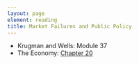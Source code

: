 ```yaml
---
layout: page
element: reading
title: Market Failures and Public Policy
---
```


* Krugman and Wells: Module 37
* The Economy: [Chapter 20](https://core-econ.org/the-economy/book/text/20.html)